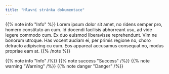 ```yaml
---
title: "Hlavní stránka dokumentace"
---
```


{{% note info "Info" %}}
Lorem ipsum dolor sit amet, no ridens semper pro, homero constituto an cum. Id docendi facilisis abhorreant usu, ad vide legere commodo cum. Ex duo euismod liberavisse reprehendunt. Vim ne bonorum utroque. Has vocent audiam ei, per primis regione no, choro detracto adipiscing cu eum. Eos appareat accusamus consequat no, modus propriae eam at.
{{% /note  %}}

{{% note info "Info" /%}}
{{% note success "Success" /%}}
{{% note warning "Warning" /%}}
{{% note danger "Danger" /%}}
